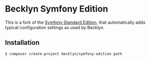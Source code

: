 Becklyn Symfony Edition
=======================

This is a fork of the [Symfony Standard Edition](https://github.com/symfony/symfony-standard), that automatically adds typical configuration settings as used by Becklyn.


Installation
------------

```bash
$ composer create-project becklyn/symfony-edition path
```
